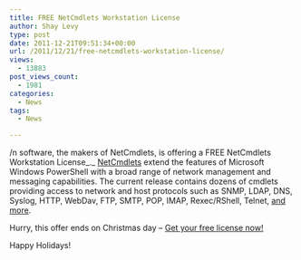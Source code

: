 ```yaml
---
title: FREE NetCmdlets Workstation License
author: Shay Levy
type: post
date: 2011-12-21T09:51:34+00:00
url: /2011/12/21/free-netcmdlets-workstation-license/
views:
  - 13883
post_views_count:
  - 1981
categories:
  - News
tags:
  - News

---
```

/n software, the makers of NetCmdlets, is offering a FREE NetCmdlets Workstation License_._ [NetCmdlets](http://www.nsoftware.com/) extend the features of Microsoft Windows PowerShell with a broad range of network management and messaging capabilities. The current release contains dozens of cmdlets providing access to network and host protocols such as SNMP, LDAP, DNS, Syslog, HTTP, WebDav, FTP, SMTP, POP, IMAP, Rexec/RShell, Telnet, [and more](http://www.powershellinside.com/powershell/netcmdlets).

Hurry, this offer ends on Christmas day &#8211; [Get your free license now!](http://www.powershellinside.com/promo/xmas/?utm_source=PowerShellInside&utm_campaign=d243a54cf2-PowerShell_NetCmdlets&utm_medium=email )

Happy Holidays!
